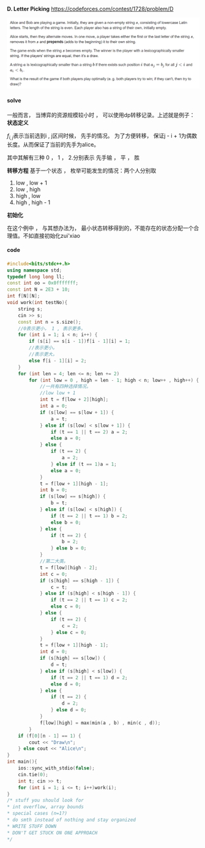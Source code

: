 **D. Letter Picking**
https://codeforces.com/contest/1728/problem/D

![image-20230418231556614](image-20230418231556614.png)

#### solve
一般而言， 当博弈的资源规模较小时 ， 可以使用dp转移记录。上述就是例子：
**状态定义**

$f_{i , j}$表示当前选到i , j区间时候， 先手的情况。 为了方便转移， 保证j - i + 1为偶数长度。从而保证了当前的先手为alice。

其中其解有三种 0 ， 1 ， 2.分别表示 先手输 ， 平 ， 胜

**转移方程**
基于一个状态 ， 枚举可能发生的情况：两个人分别取

1. low , low + 1
2. low , high
3. high , low
4. high , high - 1

**初始化**

在这个例中 ， 与其想办法为， 最小状态转移得到的，不能存在的状态分配一个合理值。不如直接初始化zui'xiao

#### code

```cpp
#include<bits/stdc++.h>
using namespace std;
typedef long long ll;
const int oo = 0x0fffffff;
const int N = 2E3 + 10;
int f[N][N];
void work(int testNo){
	string s;
	cin >> s;
	const int n = s.size();
	//0表示更小， 1 , 表示更多。
	for (int i = 1; i < n; i++) {
		if (s[i] == s[i - 1])f[i - 1][i] = 1;
		//表示更小。
		//表示更大。
		else f[i - 1][i] = 2;
	}
	for (int len = 4; len <= n; len += 2)
		for (int low = 0 , high = len - 1; high < n; low++ , high++) {
			//一共有四种选择情况。
			//low low + 1
			int t = f[low + 2][high];
			int a = 0;
			if (s[low] == s[low + 1]) {
				a = t;
			} else if (s[low] < s[low + 1]) {
				if (t == 1 || t == 2) a = 2;
				else a = 0;
			} else {
				if (t == 2) {
					a = 2;
				} else if (t == 1)a = 1;
				else a = 0;
			}
			t = f[low + 1][high - 1];
			int b = 0;
			if (s[low] == s[high]) {
				b = t;
			} else if (s[low] < s[high]) {
				if (t == 2 || t == 1) b = 2;
				else b = 0;
			} else {
				if (t == 2) {
					b = 2;
				} else b = 0;
			}
			//第二大类。
			t = f[low][high - 2];
			int c = 0;
			if (s[high] == s[high - 1]) {
				c = t;
			} else if (s[high] < s[high - 1]) {
				if (t == 2 || t == 1) c = 2;
				else c = 0;
			} else {
				if (t == 2) {
					c = 2;
				} else c = 0;
			}
			t = f[low + 1][high - 1];
			int d = 0;
			if (s[high] == s[low]) {
				d = t;
			} else if (s[high] < s[low]) {
				if (t == 2 || t == 1) d = 2;
				else d = 0;
			} else {
				if (t == 2) {
					d = 2;
				} else d = 0;
			}
			f[low][high] = max(min(a , b) , min(c , d));
		}
	if (f[0][n - 1] == 1) {
		cout << "Draw\n";
	} else cout << "Alice\n";
}
int main(){
	ios::sync_with_stdio(false);
	cin.tie(0);
	int t; cin >> t;
	for (int i = 1; i <= t; i++)work(i);
}
/* stuff you should look for
* int overflow, array bounds
* special cases (n=1?)
* do smth instead of nothing and stay organized
* WRITE STUFF DOWN
* DON'T GET STUCK ON ONE APPROACH
*/
```





